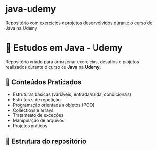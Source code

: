 # java-udemy
Repositório com exercícios e projetos desenvolvidos durante o curso de Java na Udemy 

# 🧠 Estudos em Java - Udemy

Repositório criado para armazenar exercícios, desafios e projetos realizados durante o curso de **Java** na **Udemy**.

## 🚀 Conteúdos Praticados
- Estruturas básicas (variáveis, entrada/saída, condicionais)
- Estruturas de repetição
- Programação orientada a objetos (POO)
- Collections e arrays
- Tratamento de exceções
- Manipulação de arquivos
- Projetos práticos

## 📂 Estrutura do repositório
